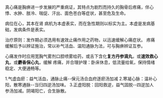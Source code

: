 真心痛是胸痹进一步发展的严重病证，其特点为剧烈而持久的胸骨后疼痛，伴心悸、水肿、肢冷、喘促、汗出、面色苍白等症状，甚至危及生命。

病位在心，其本在肾
病机为本虚表实，而在急性期则以标实为主。本虚是发病基础，发病条件是表实。

治疗原则：发作期必须选用有速效止痛作用之药物，以迅速缓解心痛症状。
疼痛缓解后予以辨证施治，常以补气活血、温阳通脉为法，可与胸痹辨证互参。

心痛发作时应用宽胸气雾剂口腔喷雾给药，或舌下含化**复方丹参滴丸**，或**速效救心丸**，或**麝香保心丸**，缓解
疼痛，并合理护理：卧床休息，低流量给氧，保持情绪稳定、大便通畅等。

1.气虚血瘀：益气活血，通脉止痛--保元汤合血府逐瘀汤加减
2.寒凝心脉：温补心阳，散寒通脉--当归四逆汤加味。
3.正虚阳脱：回阳救逆，益气固脱--四逆加人参汤加减。阴竭阳亡，合生脉散。